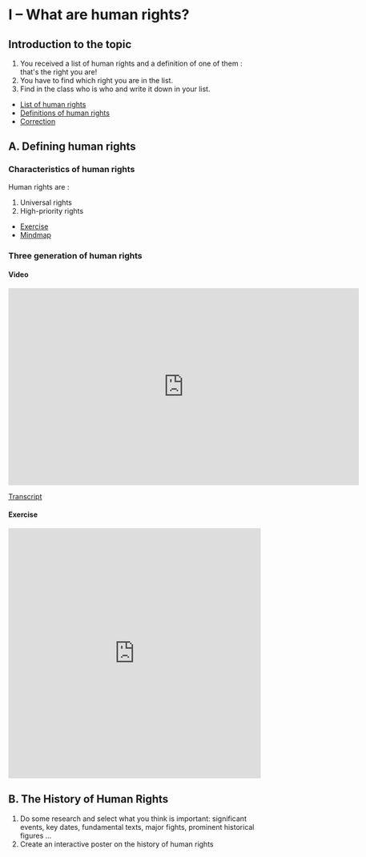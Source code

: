 # I – What are human rights?

## Introduction to the topic

<!-- ! TODO : L'année prochaine : inclure cette introduction dans "A. Defining human rights" -->

1. You received a list of human rights and a definition of one of them : that's the right you are!
2. You have to find which right you are in the list.
3. Find in the class who is who and write it down in your list.

- [List of human rights](https://drive.google.com/file/d/1eCfqJlFcu_q6AtOPZabMAHS5qDwKjz6M/view?usp=sharing)
- [Definitions of human rights](https://docs.google.com/document/d/1a6-Xfuw2wUONl8rXMAdjgbryzyHT3yJV9fNmKPM3Ceo/edit?usp=sharing)
- [Correction](https://eyssette.github.io/marp-slides/slides/DNL-human-rights-list-2.html)

## A. Defining human rights

### Characteristics of human rights

Human rights are : 
1. Universal rights
2. High-priority rights

- [Exercise](https://docs.google.com/document/d/10rx93e-FIk1IF0S5NfEo4lxS9ilOd3bECa04S7iMPrI/edit?usp=sharing)
- [Mindmap](https://eyssette.github.io/mindmap/what-are-human-rights.svg)

### Three generation of human rights

<!-- ! TODO : L'année prochaine : en faire une sous-partie B -->

#### Video

<iframe src="https://ladigitale.dev/digiplay/inc/video.php?videoId=kbul3hxYGNU&vignette=https://i.ytimg.com/vi/kbul3hxYGNU/hqdefault.jpg&debut=0&fin=221&largeur=200&hauteur=113" allowfullscreen frameborder="0" width="700" height="394"></iframe>

[Transcript](https://docs.google.com/document/d/1S3RTOihTtQ_OUN0DkHC41IqhfdriinhEuNWUrN-yO8s/edit?usp=sharing)


#### Exercise

<iframe src="https://learningapps.org/watch?v=pu84f9oat21" style="border:0px;width:100%;height:500px" allowfullscreen="true" webkitallowfullscreen="true" mozallowfullscreen="true"></iframe>


## B. The History of Human Rights

1. Do some research and select what you think is important: significant events, key dates, fundamental texts, major fights, prominent historical figures …
1. Create an interactive poster on the history of human rights

<!-- 
Grille pour le travail sur les posters
https://docs.google.com/document/d/1236jmKbTX_U9Z4b-3uzc8DTsMtEeUFmTFi6QrJC46uE/edit -->